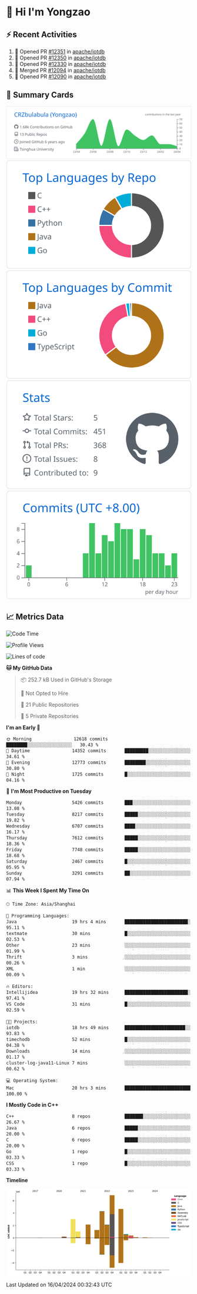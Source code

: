 # 👋 Hi I'm Yongzao

## ⚡ Recent Activities
<!--START_SECTION:activity-->
1. 💪 Opened PR [#12351](https://github.com/apache/iotdb/pull/12351) in [apache/iotdb](https://github.com/apache/iotdb)
2. 💪 Opened PR [#12350](https://github.com/apache/iotdb/pull/12350) in [apache/iotdb](https://github.com/apache/iotdb)
3. 💪 Opened PR [#12330](https://github.com/apache/iotdb/pull/12330) in [apache/iotdb](https://github.com/apache/iotdb)
4. 🎉 Merged PR [#12094](https://github.com/apache/iotdb/pull/12094) in [apache/iotdb](https://github.com/apache/iotdb)
5. 💪 Opened PR [#12090](https://github.com/apache/iotdb/pull/12090) in [apache/iotdb](https://github.com/apache/iotdb)
<!--END_SECTION:activity-->

## 🎑 Summary Cards

[![](https://raw.githubusercontent.com/CRZbulabula/CRZbulabula/main/profile-summary-card-output/github/0-profile-details.svg)](https://github.com/vn7n24fzkq/github-profile-summary-cards)
[![](https://raw.githubusercontent.com/CRZbulabula/CRZbulabula/main/profile-summary-card-output/github/1-repos-per-language.svg)](https://github.com/vn7n24fzkq/github-profile-summary-cards) [![](https://raw.githubusercontent.com/CRZbulabula/CRZbulabula/main/profile-summary-card-output/github/2-most-commit-language.svg)](https://github.com/vn7n24fzkq/github-profile-summary-cards)
[![](https://raw.githubusercontent.com/CRZbulabula/CRZbulabula/main/profile-summary-card-output/github/3-stats.svg)](https://github.com/vn7n24fzkq/github-profile-summary-cards) [![](https://raw.githubusercontent.com/CRZbulabula/CRZbulabula/main/profile-summary-card-output/github/4-productive-time.svg)](https://github.com/vn7n24fzkq/github-profile-summary-cards)

## 📈 Metrics Data

<!--START_SECTION:waka-->
![Code Time](http://img.shields.io/badge/Code%20Time-626%20hrs%2041%20mins-blue)

![Profile Views](http://img.shields.io/badge/Profile%20Views-0-blue)

![Lines of code](https://img.shields.io/badge/From%20Hello%20World%20I%27ve%20Written-26.7%20million%20lines%20of%20code-blue)

**🐱 My GitHub Data** 

> 📦 252.7 kB Used in GitHub's Storage 
 > 
> 🚫 Not Opted to Hire
 > 
> 📜 21 Public Repositories 
 > 
> 🔑 5 Private Repositories 
 > 
**I'm an Early 🐤** 

```text
🌞 Morning                12618 commits       ████████░░░░░░░░░░░░░░░░░   30.43 % 
🌆 Daytime                14352 commits       █████████░░░░░░░░░░░░░░░░   34.61 % 
🌃 Evening                12773 commits       ████████░░░░░░░░░░░░░░░░░   30.80 % 
🌙 Night                  1725 commits        █░░░░░░░░░░░░░░░░░░░░░░░░   04.16 % 
```
📅 **I'm Most Productive on Tuesday** 

```text
Monday                   5426 commits        ███░░░░░░░░░░░░░░░░░░░░░░   13.08 % 
Tuesday                  8217 commits        █████░░░░░░░░░░░░░░░░░░░░   19.82 % 
Wednesday                6707 commits        ████░░░░░░░░░░░░░░░░░░░░░   16.17 % 
Thursday                 7612 commits        █████░░░░░░░░░░░░░░░░░░░░   18.36 % 
Friday                   7748 commits        █████░░░░░░░░░░░░░░░░░░░░   18.68 % 
Saturday                 2467 commits        █░░░░░░░░░░░░░░░░░░░░░░░░   05.95 % 
Sunday                   3291 commits        ██░░░░░░░░░░░░░░░░░░░░░░░   07.94 % 
```


📊 **This Week I Spent My Time On** 

```text
🕑︎ Time Zone: Asia/Shanghai

💬 Programming Languages: 
Java                     19 hrs 4 mins       ████████████████████████░   95.11 % 
textmate                 30 mins             █░░░░░░░░░░░░░░░░░░░░░░░░   02.53 % 
Other                    23 mins             ░░░░░░░░░░░░░░░░░░░░░░░░░   01.99 % 
Thrift                   3 mins              ░░░░░░░░░░░░░░░░░░░░░░░░░   00.26 % 
XML                      1 min               ░░░░░░░░░░░░░░░░░░░░░░░░░   00.09 % 

🔥 Editors: 
Intellijidea             19 hrs 32 mins      ████████████████████████░   97.41 % 
VS Code                  31 mins             █░░░░░░░░░░░░░░░░░░░░░░░░   02.59 % 

🐱‍💻 Projects: 
iotdb                    18 hrs 49 mins      ███████████████████████░░   93.83 % 
timechodb                52 mins             █░░░░░░░░░░░░░░░░░░░░░░░░   04.38 % 
Downloads                14 mins             ░░░░░░░░░░░░░░░░░░░░░░░░░   01.17 % 
cluster-log-java11-Linux 7 mins              ░░░░░░░░░░░░░░░░░░░░░░░░░   00.62 % 

💻 Operating System: 
Mac                      20 hrs 3 mins       █████████████████████████   100.00 % 
```

**I Mostly Code in C++** 

```text
C++                      8 repos             ███████░░░░░░░░░░░░░░░░░░   26.67 % 
Java                     6 repos             █████░░░░░░░░░░░░░░░░░░░░   20.00 % 
C                        6 repos             █████░░░░░░░░░░░░░░░░░░░░   20.00 % 
Go                       1 repo              █░░░░░░░░░░░░░░░░░░░░░░░░   03.33 % 
CSS                      1 repo              █░░░░░░░░░░░░░░░░░░░░░░░░   03.33 % 
```



**Timeline**

![Lines of Code chart](https://raw.githubusercontent.com/CRZbulabula/CRZbulabula/main/assets/bar_graph.png)


 Last Updated on 16/04/2024 00:32:43 UTC
<!--END_SECTION:waka-->


